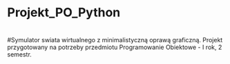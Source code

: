 # Projekt_PO_Python
#
#Symulator swiata wirtualnego z minimalistyczną oprawą graficzną. Projekt przygotowany na potrzeby przedmiotu Programowanie Obiektowe - I rok, 2 semestr.
#
#
